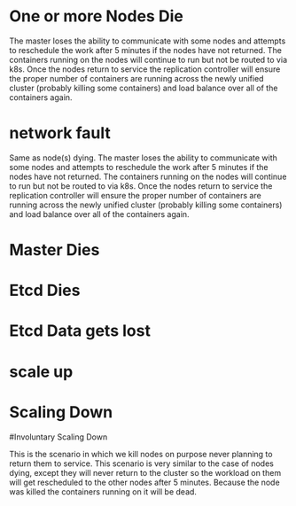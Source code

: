 # One or more Nodes Die

The master loses the ability to communicate with some nodes and attempts to reschedule the work after 5 minutes if the nodes have not returned. The containers running on the nodes will continue to run but not be routed to via k8s. Once the nodes return to service the replication controller will ensure the proper number of containers are running across the newly unified cluster (probably killing some containers) and load balance over all of the containers again.

# network fault

Same as node(s) dying. The master loses the ability to communicate with some nodes and attempts to reschedule the work after 5 minutes if the nodes have not returned. The containers running on the nodes will continue to run but not be routed to via k8s. Once the nodes return to service the replication controller will ensure the proper number of containers are running across the newly unified cluster (probably killing some containers) and load balance over all of the containers again.

# Master Dies

# Etcd Dies

# Etcd Data gets lost

# scale up

# Scaling Down

#Involuntary Scaling Down

This is the scenario in which we kill nodes on purpose never planning to return them to service. This scenario is very similar to the case of nodes dying, except they will never return to the cluster so the workload on them will get rescheduled to the other nodes after 5 minutes. Because the node was killed the containers running on it will be dead.